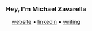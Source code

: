 <h3 align="center">Hey, I'm Michael Zavarella</h3>
<p align="center">
  <a href="https://zavarella.dev">website</a> •
  <a href="https://linkedin.com/in/michaelpzavarella">linkedin</a> •
  <a href="zavarella.dev/blog">writing</a>
</p>
